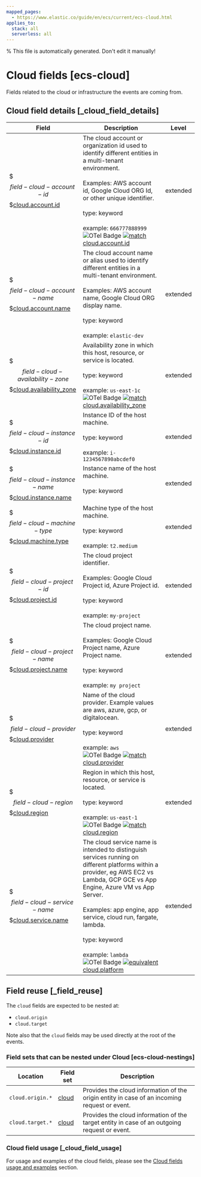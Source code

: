```yaml
---
mapped_pages:
  - https://www.elastic.co/guide/en/ecs/current/ecs-cloud.html
applies_to:
  stack: all
  serverless: all
---
```

% This file is automatically generated. Don't edit it manually!

# Cloud fields [ecs-cloud]

Fields related to the cloud or infrastructure the events are coming from.

## Cloud field details [_cloud_field_details]

| Field | Description | Level |
| --- | --- | --- |
| $$$field-cloud-account-id$$$[cloud.account.id](#field-cloud-account-id) | The cloud account or organization id used to identify different entities in a multi-tenant environment.<br><br>Examples: AWS account id, Google Cloud ORG Id, or other unique identifier.<br><br>type: keyword<br><br>example: `666777888999`<br>![OTel Badge](https://img.shields.io/badge/OpenTelemetry-4a5ca6?style=flat&logo=opentelemetry) [![match](https://img.shields.io/badge/match-93c93e?style=flat)](/reference/ecs-opentelemetry.md#ecs-opentelemetry-relation) [cloud.account.id](https://opentelemetry.io/docs/specs/semconv/attributes-registry/cloud/#cloud-account-id) | extended |
| $$$field-cloud-account-name$$$[cloud.account.name](#field-cloud-account-name) | The cloud account name or alias used to identify different entities in a multi-tenant environment.<br><br>Examples: AWS account name, Google Cloud ORG display name.<br><br>type: keyword<br><br>example: `elastic-dev`<br> | extended |
| $$$field-cloud-availability-zone$$$[cloud.availability_zone](#field-cloud-availability-zone) | Availability zone in which this host, resource, or service is located.<br><br>type: keyword<br><br>example: `us-east-1c`<br>![OTel Badge](https://img.shields.io/badge/OpenTelemetry-4a5ca6?style=flat&logo=opentelemetry) [![match](https://img.shields.io/badge/match-93c93e?style=flat)](/reference/ecs-opentelemetry.md#ecs-opentelemetry-relation) [cloud.availability_zone](https://opentelemetry.io/docs/specs/semconv/attributes-registry/cloud/#cloud-availability-zone) | extended |
| $$$field-cloud-instance-id$$$[cloud.instance.id](#field-cloud-instance-id) | Instance ID of the host machine.<br><br>type: keyword<br><br>example: `i-1234567890abcdef0`<br> | extended |
| $$$field-cloud-instance-name$$$[cloud.instance.name](#field-cloud-instance-name) | Instance name of the host machine.<br><br>type: keyword<br><br> | extended |
| $$$field-cloud-machine-type$$$[cloud.machine.type](#field-cloud-machine-type) | Machine type of the host machine.<br><br>type: keyword<br><br>example: `t2.medium`<br> | extended |
| $$$field-cloud-project-id$$$[cloud.project.id](#field-cloud-project-id) | The cloud project identifier.<br><br>Examples: Google Cloud Project id, Azure Project id.<br><br>type: keyword<br><br>example: `my-project`<br> | extended |
| $$$field-cloud-project-name$$$[cloud.project.name](#field-cloud-project-name) | The cloud project name.<br><br>Examples: Google Cloud Project name, Azure Project name.<br><br>type: keyword<br><br>example: `my project`<br> | extended |
| $$$field-cloud-provider$$$[cloud.provider](#field-cloud-provider) | Name of the cloud provider. Example values are aws, azure, gcp, or digitalocean.<br><br>type: keyword<br><br>example: `aws`<br>![OTel Badge](https://img.shields.io/badge/OpenTelemetry-4a5ca6?style=flat&logo=opentelemetry) [![match](https://img.shields.io/badge/match-93c93e?style=flat)](/reference/ecs-opentelemetry.md#ecs-opentelemetry-relation) [cloud.provider](https://opentelemetry.io/docs/specs/semconv/attributes-registry/cloud/#cloud-provider) | extended |
| $$$field-cloud-region$$$[cloud.region](#field-cloud-region) | Region in which this host, resource, or service is located.<br><br>type: keyword<br><br>example: `us-east-1`<br>![OTel Badge](https://img.shields.io/badge/OpenTelemetry-4a5ca6?style=flat&logo=opentelemetry) [![match](https://img.shields.io/badge/match-93c93e?style=flat)](/reference/ecs-opentelemetry.md#ecs-opentelemetry-relation) [cloud.region](https://opentelemetry.io/docs/specs/semconv/attributes-registry/cloud/#cloud-region) | extended |
| $$$field-cloud-service-name$$$[cloud.service.name](#field-cloud-service-name) | The cloud service name is intended to distinguish services running on different platforms within a provider, eg AWS EC2 vs Lambda, GCP GCE vs App Engine, Azure VM vs App Server.<br><br>Examples: app engine, app service, cloud run, fargate, lambda.<br><br>type: keyword<br><br>example: `lambda`<br>![OTel Badge](https://img.shields.io/badge/OpenTelemetry-4a5ca6?style=flat&logo=opentelemetry) [![equivalent](https://img.shields.io/badge/equivalent-1ba9f5?style=flat)](/reference/ecs-opentelemetry.md#ecs-opentelemetry-relation) [cloud.platform](https://opentelemetry.io/docs/specs/semconv/attributes-registry/cloud/#cloud-platform) | extended |

## Field reuse [_field_reuse]

The `cloud` fields are expected to be nested at:

* `cloud.origin`
* `cloud.target`

Note also that the `cloud` fields may be used directly at the root of the events.


### Field sets that can be nested under Cloud [ecs-cloud-nestings]

| Location | Field set | Description |
|---|---|---|
| `cloud.origin.*` | [cloud](/reference/ecs-cloud.md) | Provides the cloud information of the origin entity in case of an incoming request or event. |
| `cloud.target.*` | [cloud](/reference/ecs-cloud.md) | Provides the cloud information of the target entity in case of an outgoing request or event. |

### Cloud field usage [_cloud_field_usage]

For usage and examples of the cloud fields, please see the [Cloud fields usage and examples](/reference/ecs-cloud-usage.md) section.

